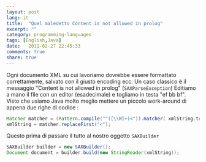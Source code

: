```yaml
---
layout: post
lang: it
title:  "Quel maledetto Content is not allowed in prolog"
excerpt: ""
category: programming-languages
tags: [English,Java]
date:   2011-02-27 22:45:33
comments: true
share: true
---
```

Ogni documento XML su cui lavoriamo dovrebbe essere formattato correttamente, salvato con il giusto encoding ecc.
Un caso classico è il messaggio "Content is not allowed in prolog" (`SAXParseException`)
Editiamo a mano il file con un editor (esadecimale) e togliamo in testa "ef bb bf".
Visto che usiamo Java molto meglio mettere un piccolo work-around di appena due righe di codice :
```java
Matcher matcher = (Pattern.compile("^([\\W]+)<")).matcher( xmlString.trim() );
xmlString = matcher.replaceFirst("<");
```

Questo prima di passare il tutto al nostro oggetto `SAXBuilder`

```java
SAXBuilder builder = new SAXBuilder();
Document document = builder.build(new StringReader(xmlString));
```